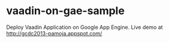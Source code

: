 # vaadin-on-gae-sample
Deploy Vaadin Application on Google App Engine.
Live demo at http://gcdc2013-pamoja.appspot.com/
